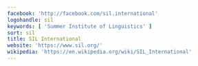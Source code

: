 ```yaml
---
facebook: 'http://facebook.com/sil.international'
logohandle: sil
keywords: [ 'Summer Institute of Linguistics' ]
sort: sil
title: SIL International
website: 'https://www.sil.org/'
wikipedia: 'https://en.wikipedia.org/wiki/SIL_International'
---
```

